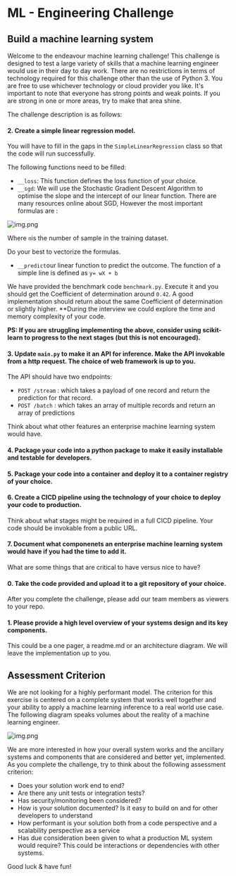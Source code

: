 # ML - Engineering Challenge

## Build a machine learning system

Welcome to the endeavour machine learning challenge! This challenge is designed to test a large variety of skills that a machine learning engineer would use in their day to day work. There are no restrictions in terms of technology required for this challenge other than the use of Python 3. You are free to use whichever technology or cloud provider you like. It's important to note that everyone has strong points and weak points. If you are strong in one or more areas, try to make that area shine. 

The challenge description is as follows:



#### 2. Create a simple linear regression model. 
You will have to fill in the gaps in the `SimpleLinearRegression` class so that the code will run successfully.
   
The following functions need to be filled:

-  `__loss`: This function defines the loss function of your choice.
-  `__sgd`: We will use the Stochastic Gradient Descent Algorithm to optimise the slope and the intercept of our linear function. There are many resources online about SGD, However
the most important formulas are : 
    
![img.png](img.png)

Where `n`is the number of sample in the training dataset. 

Do your best to vectorize the formulas.

-  `__predict`our linear function to predict the outcome. The function of a simple line is defined as `y= wX + b`

We have provided the benchmark code `benchmark.py`. Execute it and you should get the Coefficient of determination around `0.42`.
A good implementation should return about the same Coefficient of determination or slightly higher. 
**During the interview we could explore the time and memory complexity of your code. 

**PS: If you are struggling implementing the above, consider using scikit-learn to progress to the next stages (but this is not encouraged).**

#### 3. Update `main.py` to make it an API for inference. Make the API invokable from a http request. The choice of web framework is up to you. 

The API should have two endpoints:
- `POST /stream` : which takes a payload of one record and return the prediction for that record.
- `POST /batch` : which takes an array of multiple records and return an array of predictions

Think about what other features an enterprise machine learning system would have. 







#### 4. Package your code into a python package to make it easily installable and testable for developers. 

#### 5. Package your code into a container and deploy it to a container registry of your choice.



   
#### 6. Create a CICD pipeline using the technology of your choice to deploy your code to production. 
Think about what stages might be required in a full CICD pipeline. Your code should be invokable from a public URL.

#### 7. Document what componenets an enterprise machine learning system would have if you had the time to add it. 
What are some things that are critical to have versus nice to have?


#### 0. Take the code provided and upload it to a git repository of your choice. 
After you complete the challenge, please add our team members as viewers to your repo.

#### 1. Please provide a high level overview of your systems design and its key components. 
This could be a one pager, a readme.md or an architecture diagram. We will leave the implementation up to you. 







## Assessment Criterion

We are not looking for a highly performant model. The criterion for this exercise is centered on a complete system that works well together and your ability to apply a machine learning inference to a real world use case. The following diagram speaks volumes about the reality of a machine learning engineer.

![img.png](mlsys.png)

We are more interested in how your overall system works and the ancillary systems and components that are considered and better yet, implemented. As you complete the challenge, try to think about the following assessment criterion:

- Does your solution work end to end?
- Are there any unit tests or integration tests?
- Has security/monitoring been considered? 
- How is your solution documented? Is it easy to build on and for other developers to understand
- How performant is your solution both from a code perspective and a scalability perspective as a service
- Has due consideration been given to what a production ML system would require? This could be interactions or dependencies with other systems.

Good luck & have fun! 

